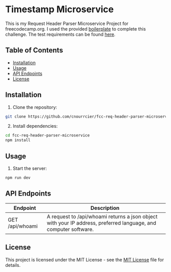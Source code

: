 # Timestamp Microservice

This is my Request Header Parser Microservice Project for freecodecamp.org. I used the provided [boilerplate](https://github.com/freeCodeCamp/boilerplate-project-headerparser/) to complete this challenge. The test requirements can be found [here](https://www.freecodecamp.org/learn/back-end-development-and-apis/back-end-development-and-apis-projects/request-header-parser-microservice).

## Table of Contents

- [Installation](#installation)
- [Usage](#usage)
- [API Endpoints](#api-endpoints)
- [License](#license)

## Installation

1. Clone the repository:

```bash
git clone https://github.com/cnourrcier/fcc-req-header-parser-microservice.git
```

2. Install dependencies:

```bash
cd fcc-req-header-parser-microservice
npm install
```

## Usage

1. Start the server:

```bash
npm run dev
```

## API Endpoints

|   Endpoint    |  Description  |
| ------------- | ------------- |
| GET /api/whoami | A request to /api/whoami returns a json object with your IP address, preferred language, and computer software. |

## License

This project is licensed under the MIT License - see the [MIT License](LICENSE) file for details. 

